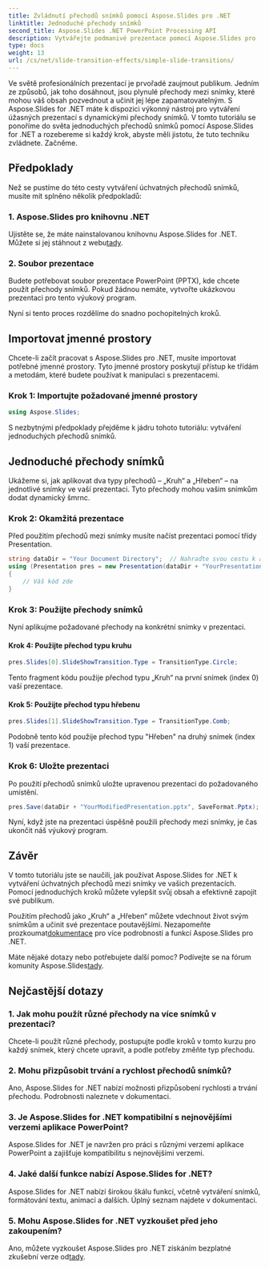 ```yaml
---
title: Zvládnutí přechodů snímků pomocí Aspose.Slides pro .NET
linktitle: Jednoduché přechody snímků
second_title: Aspose.Slides .NET PowerPoint Processing API
description: Vytvářejte podmanivé prezentace pomocí Aspose.Slides pro .NET. Naučte se bez námahy používat dynamické přechody snímků.
type: docs
weight: 13
url: /cs/net/slide-transition-effects/simple-slide-transitions/
---
```


Ve světě profesionálních prezentací je prvořadé zaujmout publikum. Jedním ze způsobů, jak toho dosáhnout, jsou plynulé přechody mezi snímky, které mohou váš obsah pozvednout a učinit jej lépe zapamatovatelným. S Aspose.Slides for .NET máte k dispozici výkonný nástroj pro vytváření úžasných prezentací s dynamickými přechody snímků. V tomto tutoriálu se ponoříme do světa jednoduchých přechodů snímků pomocí Aspose.Slides for .NET a rozebereme si každý krok, abyste měli jistotu, že tuto techniku zvládnete. Začněme.

## Předpoklady

Než se pustíme do této cesty vytváření úchvatných přechodů snímků, musíte mít splněno několik předpokladů:

### 1. Aspose.Slides pro knihovnu .NET

 Ujistěte se, že máte nainstalovanou knihovnu Aspose.Slides for .NET. Můžete si jej stáhnout z webu[tady](https://releases.aspose.com/slides/net/).

### 2. Soubor prezentace

Budete potřebovat soubor prezentace PowerPoint (PPTX), kde chcete použít přechody snímků. Pokud žádnou nemáte, vytvořte ukázkovou prezentaci pro tento výukový program.

Nyní si tento proces rozdělíme do snadno pochopitelných kroků.

## Importovat jmenné prostory

Chcete-li začít pracovat s Aspose.Slides pro .NET, musíte importovat potřebné jmenné prostory. Tyto jmenné prostory poskytují přístup ke třídám a metodám, které budete používat k manipulaci s prezentacemi.

### Krok 1: Importujte požadované jmenné prostory

```csharp
using Aspose.Slides;
```

S nezbytnými předpoklady přejděme k jádru tohoto tutoriálu: vytváření jednoduchých přechodů snímků.

## Jednoduché přechody snímků

Ukážeme si, jak aplikovat dva typy přechodů – „Kruh“ a „Hřeben“ – na jednotlivé snímky ve vaší prezentaci. Tyto přechody mohou vašim snímkům dodat dynamický šmrnc.

### Krok 2: Okamžitá prezentace

Před použitím přechodů mezi snímky musíte načíst prezentaci pomocí třídy Presentation.

```csharp
string dataDir = "Your Document Directory";  // Nahraďte svou cestu k adresáři
using (Presentation pres = new Presentation(dataDir + "YourPresentation.pptx"))
{
    // Váš kód zde
}
```

### Krok 3: Použijte přechody snímků

Nyní aplikujme požadované přechody na konkrétní snímky v prezentaci.

#### Krok 4: Použijte přechod typu kruhu

```csharp
pres.Slides[0].SlideShowTransition.Type = TransitionType.Circle;
```

Tento fragment kódu použije přechod typu „Kruh“ na první snímek (index 0) vaší prezentace.

#### Krok 5: Použijte přechod typu hřebenu

```csharp
pres.Slides[1].SlideShowTransition.Type = TransitionType.Comb;
```

Podobně tento kód použije přechod typu "Hřeben" na druhý snímek (index 1) vaší prezentace.

### Krok 6: Uložte prezentaci

Po použití přechodů snímků uložte upravenou prezentaci do požadovaného umístění.

```csharp
pres.Save(dataDir + "YourModifiedPresentation.pptx", SaveFormat.Pptx);
```

Nyní, když jste na prezentaci úspěšně použili přechody mezi snímky, je čas ukončit náš výukový program.

## Závěr

V tomto tutoriálu jste se naučili, jak používat Aspose.Slides for .NET k vytváření úchvatných přechodů mezi snímky ve vašich prezentacích. Pomocí jednoduchých kroků můžete vylepšit svůj obsah a efektivně zapojit své publikum.

 Použitím přechodů jako „Kruh“ a „Hřeben“ můžete vdechnout život svým snímkům a učinit své prezentace poutavějšími. Nezapomeňte prozkoumat[dokumentace](https://reference.aspose.com/slides/net/) pro více podrobností a funkcí Aspose.Slides pro .NET.

 Máte nějaké dotazy nebo potřebujete další pomoc? Podívejte se na fórum komunity Aspose.Slides[tady](https://forum.aspose.com/).

## Nejčastější dotazy

### 1. Jak mohu použít různé přechody na více snímků v prezentaci?
Chcete-li použít různé přechody, postupujte podle kroků v tomto kurzu pro každý snímek, který chcete upravit, a podle potřeby změňte typ přechodu.

### 2. Mohu přizpůsobit trvání a rychlost přechodů snímků?
Ano, Aspose.Slides for .NET nabízí možnosti přizpůsobení rychlosti a trvání přechodu. Podrobnosti naleznete v dokumentaci.

### 3. Je Aspose.Slides for .NET kompatibilní s nejnovějšími verzemi aplikace PowerPoint?
Aspose.Slides for .NET je navržen pro práci s různými verzemi aplikace PowerPoint a zajišťuje kompatibilitu s nejnovějšími verzemi.

### 4. Jaké další funkce nabízí Aspose.Slides for .NET?
Aspose.Slides for .NET nabízí širokou škálu funkcí, včetně vytváření snímků, formátování textu, animací a dalších. Úplný seznam najdete v dokumentaci.

### 5. Mohu Aspose.Slides for .NET vyzkoušet před jeho zakoupením?
 Ano, můžete vyzkoušet Aspose.Slides pro .NET získáním bezplatné zkušební verze od[tady](https://releases.aspose.com/).
